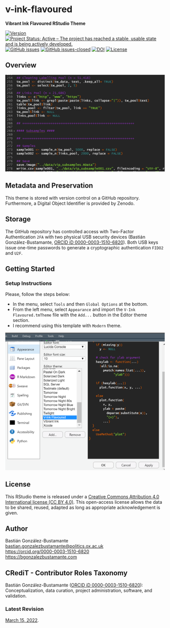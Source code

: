 # v-ink-flavoured
**Vibrant Ink Flavoured RStudio Theme**

[![Version](https://img.shields.io/badge/version-v1.0.2-blue.svg)](CHANGELOG.md) [![Project Status: Active – The project has reached a stable, usable state and is being actively developed.](https://www.repostatus.org/badges/latest/active.svg)](STATUS.md) [![GitHub issues](https://img.shields.io/github/issues/bgonzalezbustamante/v-ink-flavoured.svg)](https://github.com/bgonzalezbustamante/v-ink-flavoured/issues/) [![GitHub issues-closed](https://img.shields.io/github/issues-closed/bgonzalezbustamante/v-ink-flavoured.svg)](https://github.com/bgonzalezbustamante/v-ink-flavoured/issues?q=is%3Aissue+is%3Aclosed) [![DOI](https://zenodo.org/badge/409929905.svg)](https://zenodo.org/badge/latestdoi/409929905) [![License](https://img.shields.io/badge/license-CC--BY--4.0-black)](LICENSE.md)

## Overview

<img src="images/vink.png" width="800px;"/>

## Metadata and Preservation

This theme is stored with version control on a GitHub repository. Furthermore, a Digital Object Identifier is provided by Zenodo.

## Storage

The GitHub repository has controlled access with Two-Factor Authentication `2FA` with two physical USB security devices (Bastián González-Bustamante, [ORCID iD 0000-0003-1510-6820](https://orcid.org/0000-0003-1510-6820)). Both USB keys issue one-time passwords to generate a cryptographic authentication `FIDO2` and `U2F`.

## Getting Started

### Setup Instructions

Please, follow the steps below:

- In the menu, select `Tools` and then `Global Options` at the bottom.
- From the left menu, select `Appearance` and import the `V-Ink Flavoured.tmTheme` file with the `Add...` button in the Editor theme section.
- I recommend using this template with `Modern` theme.

<img src="images/rstudio.png" width="800px;"/>

## License

This RStudio theme is released under a [Creative Commons Attribution 4.0 International license (CC BY 4.0)](LICENSE.md). This open-access license allows the data to be shared, reused, adapted as long as appropriate acknowledgement is given.

## Author

Bastián González-Bustamante \
bastian.gonzalezbustamante@politics.ox.ac.uk \
https://orcid.org/0000-0003-1510-6820 \
https://bgonzalezbustamante.com

## CRediT - Contributor Roles Taxonomy

Bastián González-Bustamante ([ORCID iD 0000-0003-1510-6820](https://orcid.org/0000-0003-1510-6820)): Conceptualization, data curation, project administration, software, and validation.

### Latest Revision

[March 15, 2022](CHANGELOG.md).
